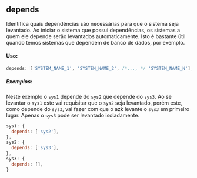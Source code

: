 ## depends

Identifica quais dependências são necessárias para que o sistema seja levantado. Ao iniciar o sistema que possui dependências, os sistemas a quem ele depende serão levantados automaticamente. Isto é bastante útil quando temos sistemas que dependem de banco de dados, por exemplo.

#### Uso:

```js
depends: ['SYSTEM_NAME_1', 'SYSTEM_NAME_2', /*..., */ 'SYSTEM_NAME_N'],
```

##### Exemplos:

Neste exemplo o `sys1` depende do `sys2` que depende do `sys3`. Ao se levantar o `sys1` este vai requisitar que o `sys2` seja levantado, porém este, como depende do `sys3`, vai fazer com que o azk levante o `sys3` em primeiro lugar. Apenas o `sys3` pode ser levantado isoladamente.

```js
sys1: {
  depends: ['sys2'],
},
sys2: {
  depends: ['sys3'],
},
sys3: {
  depends: [],
}
```

